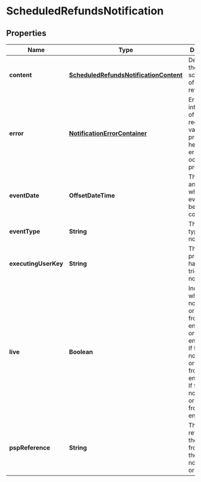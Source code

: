 

# ScheduledRefundsNotification


## Properties

| Name | Type | Description | Notes |
|------------ | ------------- | ------------- | -------------|
|**content** | [**ScheduledRefundsNotificationContent**](ScheduledRefundsNotificationContent.md) | Details of the scheduling of the refunds. |  [optional] |
|**error** | [**NotificationErrorContainer**](NotificationErrorContainer.md) | Error information of failed request. No value provided here if no error occurred on processing. |  [optional] |
|**eventDate** | **OffsetDateTime** | The date and time when an event has been completed. |  |
|**eventType** | **String** | The event type of the notification. |  |
|**executingUserKey** | **String** | The user or process that has triggered the notification. |  |
|**live** | **Boolean** | Indicates whether the notification originated from the live environment or the test environment. If true, the notification originated from the live environment. If false, the notification originated from the test environment. |  |
|**pspReference** | **String** | The PSP reference of the request from which the notification originates. |  |



